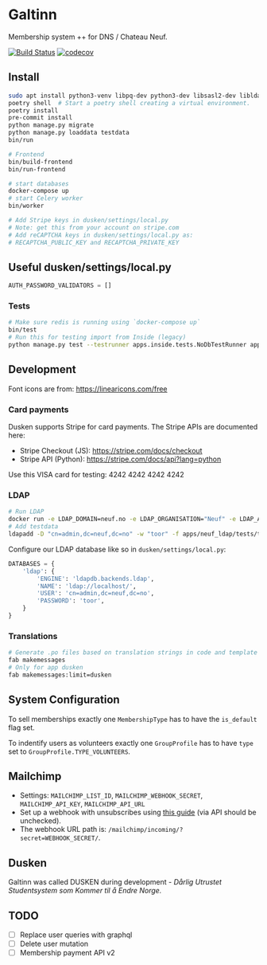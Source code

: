 # Galtinn

Membership system ++ for DNS / Chateau Neuf.

[![Build Status](https://circleci.com/gh/edb-gjengen/dusken.png)](https://circleci.com/gh/edb-gjengen/dusken)
[![codecov](https://codecov.io/gh/edb-gjengen/dusken/branch/master/graph/badge.svg)](https://codecov.io/gh/edb-gjengen/dusken)

## Install

```bash
sudo apt install python3-venv libpq-dev python3-dev libsasl2-dev libldap2-dev libssl-dev ldap-utils redis-server
poetry shell  # Start a poetry shell creating a virtual environment.
poetry install
pre-commit install
python manage.py migrate
python manage.py loaddata testdata
bin/run

# Frontend
bin/build-frontend
bin/run-frontend

# start databases
docker-compose up
# start Celery worker
bin/worker

# Add Stripe keys in dusken/settings/local.py
# Note: get this from your account on stripe.com
# Add reCAPTCHA keys in dusken/settings/local.py as:
# RECAPTCHA_PUBLIC_KEY and RECAPTCHA_PRIVATE_KEY
```

## Useful dusken/settings/local.py

```python
AUTH_PASSWORD_VALIDATORS = []
```

### Tests

```bash
# Make sure redis is running using `docker-compose up`
bin/test
# Run this for testing import from Inside (legacy)
python manage.py test --testrunner apps.inside.tests.NoDbTestRunner apps.inside
```

## Development

Font icons are from: <https://linearicons.com/free>

### Card payments

Dusken supports Stripe for card payments. The Stripe APIs are documented here:

* Stripe Checkout (JS): <https://stripe.com/docs/checkout>
* Stripe API (Python): <https://stripe.com/docs/api?lang=python>

Use this VISA card for testing: 4242 4242 4242 4242

### LDAP

```bash
# Run LDAP
docker run -e LDAP_DOMAIN=neuf.no -e LDAP_ORGANISATION="Neuf" -e LDAP_ADMIN_PWD="toor" -p 389:389 -d nikolaik/openldap
# Add testdata
ldapadd -D "cn=admin,dc=neuf,dc=no" -w "toor" -f apps/neuf_ldap/tests/testdata.ldif  # Testdata
```

Configure our LDAP database like so in `dusken/settings/local.py`:

```python
DATABASES = {
    'ldap': {
        'ENGINE': 'ldapdb.backends.ldap',
        'NAME': 'ldap://localhost/',
        'USER': 'cn=admin,dc=neuf,dc=no',
        'PASSWORD': 'toor',
    }
}
```

### Translations

```bash
# Generate .po files based on translation strings in code and template files
fab makemessages
# Only for app dusken
fab makemessages:limit=dusken
```

## System Configuration

To sell memberships exactly one `MembershipType` has to have the `is_default` flag set.

To indentify users as volunteers exactly one `GroupProfile` has to have `type` set to `GroupProfile.TYPE_VOLUNTEERS`.

## Mailchimp

* Settings: `MAILCHIMP_LIST_ID`, `MAILCHIMP_WEBHOOK_SECRET`, `MAILCHIMP_API_KEY`, `MAILCHIMP_API_URL`
* Set up a webhook with unsubscribes using [this guide](http://kb.mailchimp.com/integrations/api-integrations/how-to-set-up-webhooks) (via API should be unchecked).
* The webhook URL path is: `/mailchimp/incoming/?secret=WEBHOOK_SECRET/`.

## Dusken

Galtinn was called DUSKEN during development - _Dårlig Utrustet Studentsystem som Kommer til å Endre Norge._

## TODO

* [ ] Replace user queries with graphql
* [ ] Delete user mutation
* [ ] Membership payment API v2
